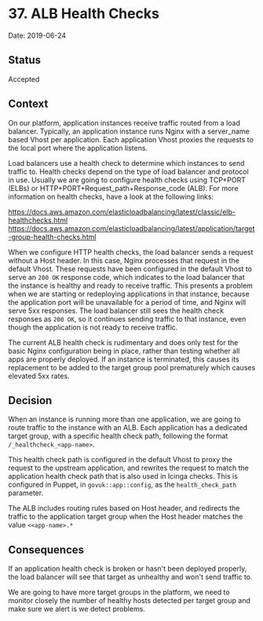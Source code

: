 # 37. ALB Health Checks

Date: 2019-06-24

## Status

Accepted

## Context

On our platform, application instances receive traffic routed from a load balancer. Typically, an application instance runs Nginx
with a server_name based Vhost per application. Each application Vhost proxies the requests to the local port
where the application listens.

Load balancers use a health check to determine which instances to send traffic to. Health checks depend on the type of load
balancer and protocol in use. Usually we are going to configure health checks using TCP+PORT (ELBs) or HTTP+PORT+Request_path+Response_code
(ALB). For more information on health checks, have a look at the following links:

https://docs.aws.amazon.com/elasticloadbalancing/latest/classic/elb-healthchecks.html
https://docs.aws.amazon.com/elasticloadbalancing/latest/application/target-group-health-checks.html

When we configure HTTP health checks, the load balancer sends a request without a Host header. In this case, Nginx processes that
request in the default Vhost. These requests have been configured in the default Vhost to serve an `200 OK` response code, which indicates to the
load balancer that the instance is healthy and ready to receive traffic. This presents a problem when we are starting or redeploying
applications in that instance, because the application port will be unavailable for a period of time, and Nginx will serve 5xx responses. The
load balancer still sees the health check responses as `200 OK`, so it continues sending traffic to that instance, even though the application
is not ready to receive traffic.

The current ALB health check is rudimentary and does only test for the basic Nginx configuration being in place, rather than testing whether
all apps are properly deployed.  If an instance is terminated, this causes its replacement to be added to the target group pool prematurely which
causes elevated 5xx rates.

## Decision

When an instance is running more than one application, we are going to route traffic to the instance with an ALB. Each application has a dedicated
target group, with a specific health check path, following the format `/_healthcheck_<app-name>`.

This health check path is configured in the default Vhost to proxy the request to the upstream application, and rewrites the request to match the
application health check path that is also used in Icinga checks. This is configured in Puppet, in `govuk::app::config`, as the `health_check_path`
parameter.

The ALB includes routing rules based on Host header, and redirects the traffic to the application target group when the Host header matches
the value `<<app-name>.*`

## Consequences

If an application health check is broken or hasn't been deployed properly, the load balancer will see that target as unhealthy and won't send traffic
to.

We are going to have more target groups in the platform, we need to monitor closely the number of healthy hosts detected per target group and make
sure we alert is we detect problems.
